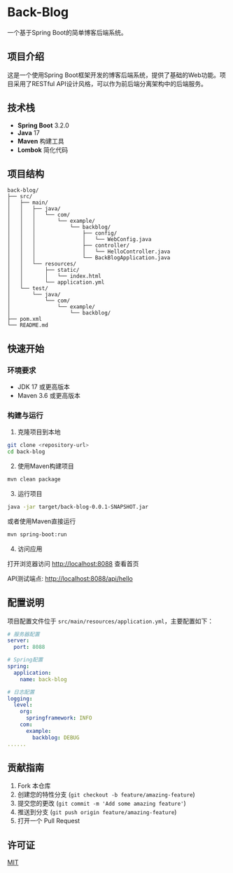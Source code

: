 # Back-Blog

一个基于Spring Boot的简单博客后端系统。

## 项目介绍

这是一个使用Spring Boot框架开发的博客后端系统，提供了基础的Web功能。项目采用了RESTful API设计风格，可以作为前后端分离架构中的后端服务。

## 技术栈

- **Spring Boot** 3.2.0
- **Java** 17
- **Maven** 构建工具
- **Lombok** 简化代码

## 项目结构

```
back-blog/
├── src/
│   ├── main/
│   │   ├── java/
│   │   │   └── com/
│   │   │       └── example/
│   │   │           └── backblog/
│   │   │               ├── config/
│   │   │               │   └── WebConfig.java
│   │   │               ├── controller/
│   │   │               │   └── HelloController.java
│   │   │               └── BackBlogApplication.java
│   │   └── resources/
│   │       ├── static/
│   │       │   └── index.html
│   │       └── application.yml
│   └── test/
│       └── java/
│           └── com/
│               └── example/
│                   └── backblog/
├── pom.xml
└── README.md
```

## 快速开始

### 环境要求

- JDK 17 或更高版本
- Maven 3.6 或更高版本

### 构建与运行

1. 克隆项目到本地

```bash
git clone <repository-url>
cd back-blog
```

2. 使用Maven构建项目

```bash
mvn clean package
```

3. 运行项目

```bash
java -jar target/back-blog-0.0.1-SNAPSHOT.jar
```

或者使用Maven直接运行

```bash
mvn spring-boot:run
```

4. 访问应用

打开浏览器访问 [http://localhost:8088](http://localhost:8088) 查看首页

API测试端点: [http://localhost:8088/api/hello](http://localhost:8088/api/hello)



## 配置说明

项目配置文件位于 `src/main/resources/application.yml`，主要配置如下：

```yaml
# 服务器配置
server:
  port: 8088

# Spring配置
spring:
  application:
    name: back-blog

# 日志配置
logging:
  level:
    org:
      springframework: INFO
    com:
      example:
        backblog: DEBUG
......
```

## 贡献指南

1. Fork 本仓库
2. 创建您的特性分支 (`git checkout -b feature/amazing-feature`)
3. 提交您的更改 (`git commit -m 'Add some amazing feature'`)
4. 推送到分支 (`git push origin feature/amazing-feature`)
5. 打开一个 Pull Request

## 许可证

[MIT](https://opensource.org/licenses/MIT)


